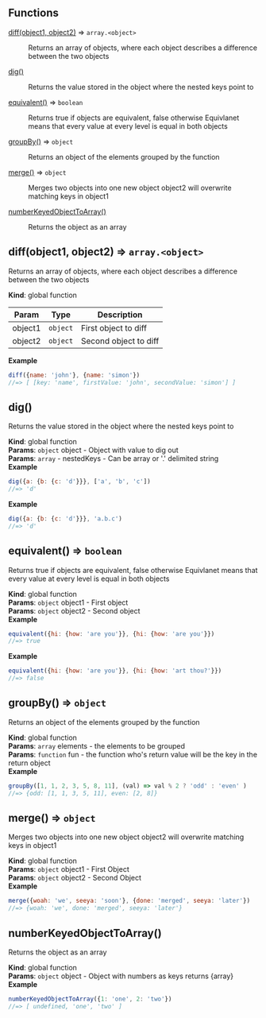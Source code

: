 ## Functions

<dl>
<dt><a href="#diff">diff(object1, object2)</a> ⇒ <code>array.&lt;object&gt;</code></dt>
<dd><p>Returns an array of objects, where each object describes a difference between the two objects</p>
</dd>
<dt><a href="#dig">dig()</a></dt>
<dd><p>Returns the value stored in the object where the nested keys point to</p>
</dd>
<dt><a href="#equivalent">equivalent()</a> ⇒ <code>boolean</code></dt>
<dd><p>Returns true if objects are equivalent, false otherwise
Equivlanet means that every value at every level is equal in both objects</p>
</dd>
<dt><a href="#groupBy">groupBy()</a> ⇒ <code>object</code></dt>
<dd><p>Returns an object of the elements grouped by the function</p>
</dd>
<dt><a href="#merge">merge()</a> ⇒ <code>object</code></dt>
<dd><p>Merges two objects into one new object
object2 will overwrite matching keys in object1</p>
</dd>
<dt><a href="#numberKeyedObjectToArray">numberKeyedObjectToArray()</a></dt>
<dd><p>Returns the object as an array</p>
</dd>
</dl>

<a name="diff"></a>

## diff(object1, object2) ⇒ <code>array.&lt;object&gt;</code>
Returns an array of objects, where each object describes a difference between the two objects

**Kind**: global function  

| Param | Type | Description |
| --- | --- | --- |
| object1 | <code>object</code> | First object to diff |
| object2 | <code>object</code> | Second object to diff |

**Example**  
```js
diff({name: 'john'}, {name: 'simon'})
//=> [ [key: 'name', firstValue: 'john', secondValue: 'simon'] ]
```
<a name="dig"></a>

## dig()
Returns the value stored in the object where the nested keys point to

**Kind**: global function  
**Params**: <code>object</code> object - Object with value to dig out  
**Params**: <code>array</code> - nestedKeys - Can be array or '.' delimited string  
**Example**  
```js
dig({a: {b: {c: 'd'}}}, ['a', 'b', 'c'])
//=> 'd'
```
**Example**  
```js
dig({a: {b: {c: 'd'}}}, 'a.b.c')
//=> 'd'
```
<a name="equivalent"></a>

## equivalent() ⇒ <code>boolean</code>
Returns true if objects are equivalent, false otherwise
Equivlanet means that every value at every level is equal in both objects

**Kind**: global function  
**Params**: <code>object</code> object1 - First object  
**Params**: <code>object</code> object2 - Second object  
**Example**  
```js
equivalent({hi: {how: 'are you'}}, {hi: {how: 'are you'}})
//=> true
```
**Example**  
```js
equivalent({hi: {how: 'are you'}}, {hi: {how: 'art thou?'}})
//=> false
```
<a name="groupBy"></a>

## groupBy() ⇒ <code>object</code>
Returns an object of the elements grouped by the function

**Kind**: global function  
**Params**: <code>array</code> elements - the elements to be grouped  
**Params**: <code>function</code> fun - the function who's return value will be the key in the return object  
**Example**  
```js
groupBy([1, 1, 2, 3, 5, 8, 11], (val) => val % 2 ? 'odd' : 'even' )
//=> {odd: [1, 1, 3, 5, 11], even: [2, 8]}
```
<a name="merge"></a>

## merge() ⇒ <code>object</code>
Merges two objects into one new object
object2 will overwrite matching keys in object1

**Kind**: global function  
**Params**: <code>object</code> object1 - First Object  
**Params**: <code>object</code> object2 - Second Object  
**Example**  
```js
merge({woah: 'we', seeya: 'soon'}, {done: 'merged', seeya: 'later'})
//=> {woah: 'we', done: 'merged', seeya: 'later'}
```
<a name="numberKeyedObjectToArray"></a>

## numberKeyedObjectToArray()
Returns the object as an array

**Kind**: global function  
**Params**: <code>object</code> object - Object with numbers as keys
returns {array}  
**Example**  
```js
numberKeyedObjectToArray({1: 'one', 2: 'two'})
//=> [ undefined, 'one', 'two' ]
```
